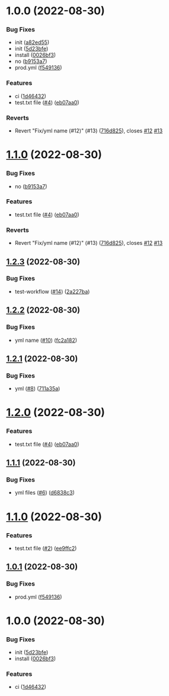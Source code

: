 # 1.0.0 (2022-08-30)


### Bug Fixes

* init ([a82ed55](https://github.com/nayoon030303/action-test/commit/a82ed552daf13dda870a5187223d4b4ad19df2e6))
* init ([5d23bfe](https://github.com/nayoon030303/action-test/commit/5d23bfe47d3aa44257a4cdf9f4e6542c45ce443f))
* install ([0026bf3](https://github.com/nayoon030303/action-test/commit/0026bf3982217553543d407ec95c443bdec6b1b7))
* no ([b9153a7](https://github.com/nayoon030303/action-test/commit/b9153a7e90e2fbc966165cb50cf72a938a5a9645))
* prod.yml ([f549136](https://github.com/nayoon030303/action-test/commit/f549136c9e74d05d298cf1d8eb28b5e568422d43))


### Features

* ci ([1d46432](https://github.com/nayoon030303/action-test/commit/1d4643286b772635c8145658dd72a14db49d60c9))
* test.txt file ([#4](https://github.com/nayoon030303/action-test/issues/4)) ([eb07aa0](https://github.com/nayoon030303/action-test/commit/eb07aa0e8062e9e7a5afa57640070c6cf77c5ab2))


### Reverts

* Revert "Fix/yml name (#12)" (#13) ([716d825](https://github.com/nayoon030303/action-test/commit/716d825570bd2af54f09774b52d670305628a1ae)), closes [#12](https://github.com/nayoon030303/action-test/issues/12) [#13](https://github.com/nayoon030303/action-test/issues/13)

# [1.1.0](https://github.com/nayoon030303/test-workflow/compare/v1.0.1...v1.1.0) (2022-08-30)


### Bug Fixes

* no ([b9153a7](https://github.com/nayoon030303/test-workflow/commit/b9153a7e90e2fbc966165cb50cf72a938a5a9645))


### Features

* test.txt file ([#4](https://github.com/nayoon030303/test-workflow/issues/4)) ([eb07aa0](https://github.com/nayoon030303/test-workflow/commit/eb07aa0e8062e9e7a5afa57640070c6cf77c5ab2))


### Reverts

* Revert "Fix/yml name (#12)" (#13) ([716d825](https://github.com/nayoon030303/test-workflow/commit/716d825570bd2af54f09774b52d670305628a1ae)), closes [#12](https://github.com/nayoon030303/test-workflow/issues/12) [#13](https://github.com/nayoon030303/test-workflow/issues/13)

## [1.2.3](https://github.com/nayoon030303/test-workflow/compare/v1.2.2...v1.2.3) (2022-08-30)


### Bug Fixes

* test-workflow ([#14](https://github.com/nayoon030303/test-workflow/issues/14)) ([2a227ba](https://github.com/nayoon030303/test-workflow/commit/2a227ba4260874e208f5130b2bdfb380c6ca43f9))

## [1.2.2](https://github.com/nayoon030303/test-workflow/compare/v1.2.1...v1.2.2) (2022-08-30)


### Bug Fixes

* yml name ([#10](https://github.com/nayoon030303/test-workflow/issues/10)) ([fc2a182](https://github.com/nayoon030303/test-workflow/commit/fc2a18257660fa76aa07255d7e8bb5f6f65e7ddd))

## [1.2.1](https://github.com/nayoon030303/test-workflow/compare/v1.2.0...v1.2.1) (2022-08-30)


### Bug Fixes

* yml ([#8](https://github.com/nayoon030303/test-workflow/issues/8)) ([711a35a](https://github.com/nayoon030303/test-workflow/commit/711a35a8f4a31aeca629a9f0838ce38e8352c8a3))

# [1.2.0](https://github.com/nayoon030303/test-workflow/compare/v1.1.1...v1.2.0) (2022-08-30)


### Features

* test.txt file ([#4](https://github.com/nayoon030303/test-workflow/issues/4)) ([eb07aa0](https://github.com/nayoon030303/test-workflow/commit/eb07aa0e8062e9e7a5afa57640070c6cf77c5ab2))

## [1.1.1](https://github.com/nayoon030303/test-workflow/compare/v1.1.0...v1.1.1) (2022-08-30)


### Bug Fixes

* yml files ([#6](https://github.com/nayoon030303/test-workflow/issues/6)) ([d6838c3](https://github.com/nayoon030303/test-workflow/commit/d6838c30acb2219ba228489ad04cb50dd5760d63))

# [1.1.0](https://github.com/nayoon030303/test-workflow/compare/v1.0.1...v1.1.0) (2022-08-30)


### Features

* test.txt file ([#2](https://github.com/nayoon030303/test-workflow/issues/2)) ([ee9ffc2](https://github.com/nayoon030303/test-workflow/commit/ee9ffc288a85d9acf196da0543531775eedc0d3f))

## [1.0.1](https://github.com/nayoon030303/test-workflow/compare/v1.0.0...v1.0.1) (2022-08-30)


### Bug Fixes

* prod.yml ([f549136](https://github.com/nayoon030303/test-workflow/commit/f549136c9e74d05d298cf1d8eb28b5e568422d43))

# 1.0.0 (2022-08-30)


### Bug Fixes

* init ([5d23bfe](https://github.com/nayoon030303/test-workflow/commit/5d23bfe47d3aa44257a4cdf9f4e6542c45ce443f))
* install ([0026bf3](https://github.com/nayoon030303/test-workflow/commit/0026bf3982217553543d407ec95c443bdec6b1b7))


### Features

* ci ([1d46432](https://github.com/nayoon030303/test-workflow/commit/1d4643286b772635c8145658dd72a14db49d60c9))
